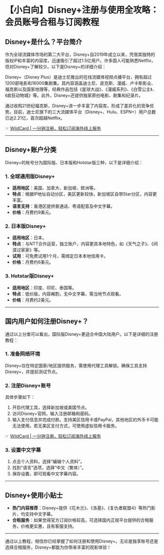 # 【小白向】Disney+注册与使用全攻略：会员账号合租与订阅教程

## Disney+是什么？平台简介

作为全球流媒体市场的第二大平台，Disney+自2019年成立以来，凭借其独特的版权IP和丰富的内容库，迅速吸引了超过1.5亿用户。许多国人可能熟悉Netflix，但对Disney+了解较少。以下是Disney+的详细介绍：

Disney+（Disney Plus）是迪士尼推出的在线流媒体视频点播平台，拥有超过1200部电影和16000集剧集。其内容涵盖迪士尼、皮克斯、漫威、卢卡斯影业、福克斯以及国家地理等，经典作品包括《星球大战》、《漫威系列》、《白雪公主》、《疯狂动物城》等。此外，Disney+还提供独家原创电影、剧集和纪录片。

通过收购21世纪福克斯，Disney+进一步丰富了内容库，形成了差异化的竞争优势。目前，迪士尼旗下的三大流媒体平台（Disney+、Hulu、ESPN+）用户总数已达2.21亿，首次超越Netflix。

☞ [WildCard | 一分钟注册，轻松订阅海外线上服务](https://bit.ly/bewildcard)

---

## Disney+账户分类

Disney+的账号分为国际版、日本版和Hotstar版三种，以下是详细介绍：

### 1. 全球通用版Disney+
- **适用地区**：美国、加拿大、新加坡、欧洲等。
- **特点**：根据IP地址自动分区，美区更新较快，新加坡区自带Star分区，内容更丰富。
- **语言支持**：香港区提供普通话、粤语配音及中文字幕。
- **价格**：月费约9美元。

### 2. 日本版Disney+
- **适用地区**：日本。
- **特点**：与NTT合作运营，独立账户，内容更具本地特色，如《天气之子》、《间谍过家家》等。
- **试用**：可免费试用1个月，需绑定日本本地信用卡。
- **价格**：月费约6美元。

### 3. Hotstar版Disney+
- **适用地区**：印度、印尼、泰国等。
- **特点**：低价版，内容阉割，无中文字幕，需当地节点观看。
- **价格**：月费约2美元。

---

## 国内用户如何注册Disney+？

通过以上分类可以看出，国际版Disney+更适合中国大陆用户。以下是详细的注册教程：

### 1. 准备网络环境
Disney+仅在特定国家/地区提供服务，需使用代理工具解锁。确保工具支持Disney+，并提前测试节点。

### 2. 注册Disney+账号
具体步骤如下：
1. 开启代理工具，选择新加坡或美国节点。
2. 访问Disney+官网，输入注册邮箱和密码。
3. 输入支付信息并完成付款。支持美区信用卡或PayPal，其他地区的外币卡可能无法使用。若无美区支付方式，可使用虚拟信用卡服务。

☞ [WildCard | 一分钟注册，轻松订阅海外线上服务](https://bit.ly/bewildcard)

### 3. 设置中文字幕
1. 点击个人资料，选择“编辑个人资料”。
2. 找到“语言”选项，选择“中文（繁体）”。
3. 保存设置，即可观看中文字幕内容。

---

## Disney+使用小贴士

- **热门内容推荐**：Disney+提供《花木兰》、《洛基》、《复仇者联盟4》等热门影片，均支持中文字幕。
- **合租服务**：如果觉得官方订阅价格较高，可选择国内正规平台提供的合租服务，价格更实惠，且有客服支持。

---

通过以上教程，相信你已经掌握了如何注册和使用Disney+。无论是独享账号还是选择合租服务，Disney+都能为你带来丰富的观影体验！
